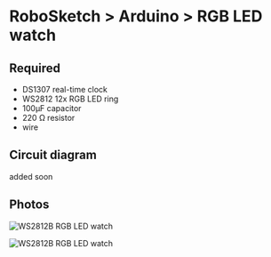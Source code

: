 # RoboSketch > Arduino > RGB LED watch

## Required

* DS1307 real-time clock
* WS2812 12x RGB LED ring
* 100μF capacitor
* 220 Ω resistor
* wire

## Circuit diagram
added soon


## Photos

![WS2812B RGB LED watch](https://github.com/jelmerdereus/RoboSketch/Arduino/DS1307_WS2812_Ring_watch/photo2.JPG "red hours, blue minutes")

![WS2812B RGB LED watch](https://github.com/jelmerdereus/RoboSketch/Arduino/DS1307_WS2812_Ring_watch/photo1.JPG "purple when overlapping")




